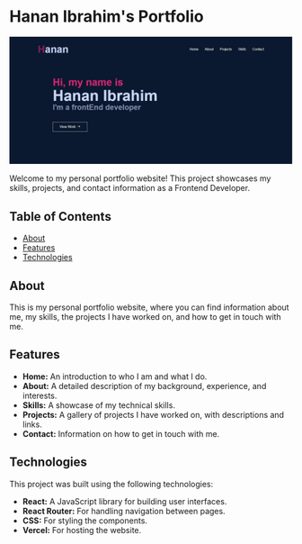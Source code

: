 # Hanan Ibrahim's Portfolio

![Project](src/assets/page.JPG)

Welcome to my personal portfolio website! This project showcases my skills, projects, and contact information as a Frontend Developer.

## Table of Contents

- [About](#about)
- [Features](#features)
- [Technologies](#technologies)

## About

This is my personal portfolio website, where you can find information about me, my skills, the projects I have worked on, and how to get in touch with me.

## Features

- **Home:** An introduction to who I am and what I do.
- **About:** A detailed description of my background, experience, and interests.
- **Skills:** A showcase of my technical skills.
- **Projects:** A gallery of projects I have worked on, with descriptions and links.
- **Contact:** Information on how to get in touch with me.

## Technologies

This project was built using the following technologies:

- **React:** A JavaScript library for building user interfaces.
- **React Router:** For handling navigation between pages.
- **CSS:** For styling the components.
- **Vercel:** For hosting the website.


